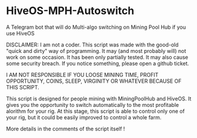 # HiveOS-MPH-Autoswitch
A Telegram bot that will do Multi-algo switching on Mining Pool Hub if you use HiveOS



DISCLAIMER: 
I am not a coder.
This script was made with the good-old "quick and dirty" way of programming.
It may (and most probably will) not work on some occasion. It has been only partially tested.
It may also cause some security breach. 
If you notice something, please open a github ticket.

I AM NOT RESPONSIBLE IF YOU LOOSE MINING TIME, PROFIT OPPORTUNITY, COINS, SLEEP, VIRGINITY OR WHATEVER BECAUSE OF THIS SCRIPT. 


This script is designed for people mining with MiningPoolHub and HiveOS. It gives you the opportunity to switch automatically to the most profitable alorithm for your rig.
At this stage, this script is able to control only one of your rig, but it could be easily improved to control a whole farm.

More details in the comments of the script itself !


